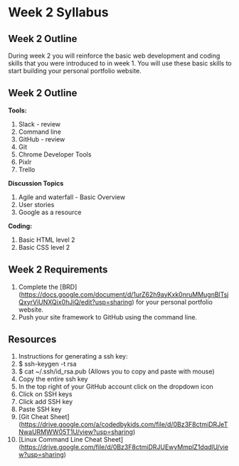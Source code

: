 # Week 2 Syllabus

## Week 2 Outline

During week 2 you will reinforce the basic web development and coding skills that you were introduced to in week 1. You will use these basic skills to start building your personal portfolio website. 

## Week 2 Outline

**Tools:**

1. Slack - review
2. Command line
3. GitHub - review
4. Git 
5. Chrome Developer Tools
6. Pixlr
7. Trello

**Discussion Topics**

1. Agile and waterfall - Basic Overview
2. User stories
3. Google as a resource

**Coding:**

1. Basic HTML level 2
2. Basic CSS level 2

## Week 2 Requirements

1. Complete the [BRD] (https://docs.google.com/document/d/1urZ62h9ayKxk0nruMMugnBlTsjQxyrViUNXQix0hJiQ/edit?usp=sharing) for your personal portfolio website.
2. Push your site framework to GitHub using the command line.

## Resources

1. Instructions for generating a ssh key:
  2. $ ssh-keygen -t rsa
  3. $ cat ~/.ssh/id_rsa.pub (Allows you to copy and paste with mouse)
  4. Copy the entire ssh key
  5. In the top right of your GitHub account click on the dropdown icon 
  6. Click on SSH keys
  7. Click add SSH key
  8. Paste SSH key
2. [Git Cheat Sheet] (https://drive.google.com/a/codedbykids.com/file/d/0Bz3F8ctmiDRJeTNwaURMWW05T1U/view?usp=sharing)
3. [Linux Command Line Cheat Sheet] (https://drive.google.com/file/d/0Bz3F8ctmiDRJUEwyMmplZ1dqdlU/view?usp=sharing)
